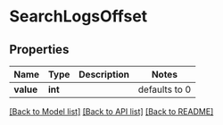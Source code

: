 # SearchLogsOffset


## Properties
Name | Type | Description | Notes
------------ | ------------- | ------------- | -------------
**value** | **int** |  | defaults to 0

[[Back to Model list]](../README.md#documentation-for-models) [[Back to API list]](../README.md#documentation-for-api-endpoints) [[Back to README]](../README.md)


